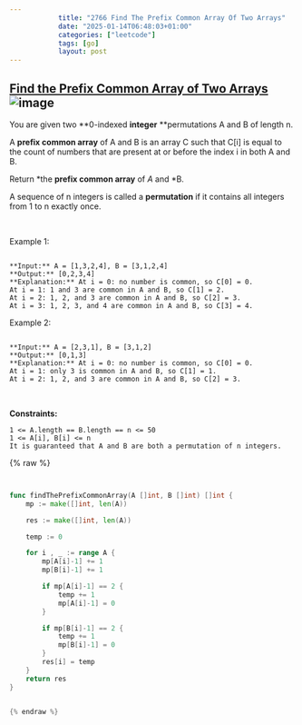 ```yaml
---
            title: "2766 Find The Prefix Common Array Of Two Arrays"
            date: "2025-01-14T06:48:03+01:00"
            categories: ["leetcode"]
            tags: [go]
            layout: post
---
```

            
## [Find the Prefix Common Array of Two Arrays](https://leetcode.com/problems/find-the-prefix-common-array-of-two-arrays) ![image](https://img.shields.io/badge/Difficulty-Medium-orange)

You are given two **0-indexed **integer** **permutations A and B of length n.

A **prefix common array** of A and B is an array C such that C[i] is equal to the count of numbers that are present at or before the index i in both A and B.

Return *the **prefix common array** of *A* and *B.

A sequence of n integers is called a **permutation** if it contains all integers from 1 to n exactly once.

 

Example 1:

```

**Input:** A = [1,3,2,4], B = [3,1,2,4]
**Output:** [0,2,3,4]
**Explanation:** At i = 0: no number is common, so C[0] = 0.
At i = 1: 1 and 3 are common in A and B, so C[1] = 2.
At i = 2: 1, 2, and 3 are common in A and B, so C[2] = 3.
At i = 3: 1, 2, 3, and 4 are common in A and B, so C[3] = 4.

```

Example 2:

```

**Input:** A = [2,3,1], B = [3,1,2]
**Output:** [0,1,3]
**Explanation:** At i = 0: no number is common, so C[0] = 0.
At i = 1: only 3 is common in A and B, so C[1] = 1.
At i = 2: 1, 2, and 3 are common in A and B, so C[2] = 3.

```

 

**Constraints:**

	1 <= A.length == B.length == n <= 50
	1 <= A[i], B[i] <= n
	It is guaranteed that A and B are both a permutation of n integers.

{% raw %}


````go


func findThePrefixCommonArray(A []int, B []int) []int {
    mp := make([]int, len(A))

    res := make([]int, len(A))

    temp := 0

    for i , _ := range A {
        mp[A[i]-1] += 1
        mp[B[i]-1] += 1

        if mp[A[i]-1] == 2 {
            temp += 1
            mp[A[i]-1] = 0
        }

        if mp[B[i]-1] == 2 {
            temp += 1
            mp[B[i]-1] = 0
        }
        res[i] = temp
    }
    return res
}


{% endraw %}
